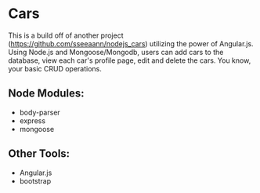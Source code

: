 # Cars
This is a build off of another project (https://github.com/sseeaann/nodejs_cars) utilizing the power of Angular.js. Using Node.js and Mongoose/Mongodb, users can add cars to the database, view each car's profile page, edit and delete the cars. You know, your basic CRUD operations.

## Node Modules:
- body-parser
- express
- mongoose

## Other Tools:
- Angular.js
- bootstrap